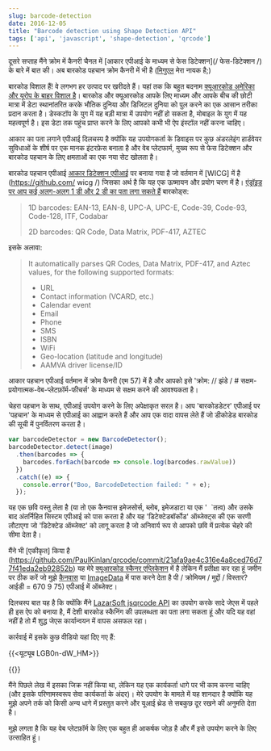 ```yaml
---
slug: barcode-detection
date: 2016-12-05
title: "Barcode detection using Shape Detection API"
tags: ['api', 'javascript', 'shape-detection', 'qrcode']
---
```



दूसरे सप्ताह मैंने क्रोम में कैनरी चैनल में [आकार एपीआई के माध्यम से फेस डिटेक्शन](/ फेस-डिटेक्शन /) के बारे में बात की। अब बारकोड पहचान क्रोम कैनरी में भी है ([मिगुएल](https://twitter.com/yellowdoge) मेरा नायक है;)

बारकोड विशाल हैं! वे लगभग हर उत्पाद पर खरीदते हैं। यहां तक ​​कि बहुत बदनाम [क्यूआरकोड अमेरिका और यूरोप के बाहर विशाल है](https://www.clickz.com/why-have-qr-codes-taken-off-in-china/23662/)। बारकोड और क्यूआरकोड आपके लिए माध्यम और आपके बीच की छोटी मात्रा में डेटा स्थानांतरित करके भौतिक दुनिया और डिजिटल दुनिया को पुल करने का एक आसान तरीका प्रदान करता है। डेस्कटॉप के युग में यह बड़ी मात्रा में उपयोग नहीं हो सकता है, मोबाइल के युग में यह महत्वपूर्ण है। इस डेटा तक पहुंच प्राप्त करने के लिए आपको कभी भी ऐप इंस्टॉल नहीं करना चाहिए।

आकार का पता लगाने एपीआई दिलचस्प है क्योंकि यह उपयोगकर्ता के डिवाइस पर कुछ अंडरलेइंग हार्डवेयर सुविधाओं के शीर्ष पर एक मानक इंटरफ़ेस बनाता है और वेब प्लेटफार्म, मुख्य रूप से फेस डिटेक्शन और बारकोड पहचान के लिए क्षमताओं का एक नया सेट खोलता है।

बारकोड पहचान एपीआई [आकार डिटेक्शन एपीआई](https://wicg.github.io/shape-detection-api/#introduction) पर बनाया गया है जो वर्तमान में [WICG] में है (https://github.com/ wicg /) जिसका अर्थ है कि यह एक ऊष्मायन और प्रयोग चरण में है। [एंड्रॉइड पर आप कई अलग-अलग 1 डी और 2 डी का पता लगा सकते हैं](https://developers.google.com/vision/barcodes-overview) बारकोड्स:

> 1D barcodes: EAN-13, EAN-8, UPC-A, UPC-E, Code-39, Code-93, Code-128, ITF,
> Codabar
>
> 2D barcodes: QR Code, Data Matrix, PDF-417, AZTEC


इसके अलावा:

> It automatically parses QR Codes, Data Matrix, PDF-417, and Aztec values, for
> the following supported formats:
>
> * URL
> * Contact information (VCARD, etc.)
> * Calendar event
> * Email
> * Phone
> * SMS
> * ISBN
> * WiFi
> * Geo-location (latitude and longitude)
> * AAMVA driver license/ID


आकार पहचान एपीआई वर्तमान में क्रोम कैनरी (एम 57) में है और आपको इसे 'क्रोम: // झंडे / # सक्षम-प्रयोगात्मक-वेब-प्लेटफ़ॉर्म-फीचर्स' के माध्यम से सक्षम करने की आवश्यकता है।

चेहरा पहचान के साथ, एपीआई उपयोग करने के लिए अपेक्षाकृत सरल है। आप 'बारकोडडेटर' एपीआई पर 'पहचान' के माध्यम से एपीआई का आह्वान करते हैं और आप एक वादा वापस लेते हैं जो डीकोडेड बारकोड की सूची में पुनर्वितरण करता है।


```javascript
var barcodeDetector = new BarcodeDetector();
barcodeDetector.detect(image)
  .then(barcodes => {
    barcodes.forEach(barcode => console.log(barcodes.rawValue))
  })
  .catch((e) => {
    console.error("Boo, BarcodeDetection failed: " + e);
  });
```


यह एक छवि वस्तु लेता है (या तो एक कैनवास इमेजसोर्स, ब्लोब, इमेजडाटा या एक &#39; <img> `तत्व) और उसके बाद अंतर्निहित सिस्टम एपीआई को पास करता है और यह &#39;डिटेक्टेडबॉर्कोड&#39; ऑब्जेक्ट्स की एक सरणी लौटाएगा जो &#39;डिटेक्टेड ऑब्जेक्ट&#39; को लागू करता है जो अनिवार्य रूप से आपको छवि में प्रत्येक चेहरे की सीमा देता है।

मैंने भी [एकीकृत] किया है (https://github.com/PaulKinlan/qrcode/commit/21afa9ae4c316e4a8ced76d77f41eda2eb92852b) यह मेरे [क्यूआरकोड स्कैनर एप्लिकेशन](https://qrsnapper.appspot.com) में है लेकिन मैं प्रतीक्षा कर रहा हूं जमीन पर ठीक करें जो मुझे [कैनवास](https://bugs.chromium.org/p/chromium/issues/detail?id=670977) या [ImageData](https://bugs.chromium.org/) में पास करने देता है पी / क्रोमियम / मुद्दों / विस्तार? आईडी = 670 9 75) एपीआई में ऑब्जेक्ट।

दिलचस्प बात यह है कि क्योंकि मैंने [LazarSoft jsqrcode API](https://github.com/LazarSoft/jsqrcode) का उपयोग करके सादे जेएस में पहले ही इस ऐप को बनाया है, मैं देशी बारकोड स्कैनिंग की उपलब्धता का पता लगा सकता हूं और यदि यह वहां नहीं है तो मैं शुद्ध जेएस कार्यान्वयन में वापस असफल रहा।

कार्रवाई में इसके कुछ वीडियो यहां दिए गए हैं:

{{<यूट्यूब LGB0n-dW_HM>}}

{{<youtube Anq_N_SY17o>}}

मैंने पिछले लेख में इसका जिक्र नहीं किया था, लेकिन यह एक कार्यकर्ता धागे पर भी काम करना चाहिए (और इसके परिणामस्वरूप सेवा कार्यकर्ता के अंदर)। मेरे उपयोग के मामले में यह शानदार है क्योंकि यह मुझे अपने तर्क को किसी अन्य धागे में प्रस्तुत करने और यूआई थ्रेड से सबकुछ दूर रखने की अनुमति देता है।

मुझे लगता है कि यह वेब प्लेटफ़ॉर्म के लिए एक बहुत ही आकर्षक जोड़ है और मैं इसे उपयोग करने के लिए उत्साहित हूं।
